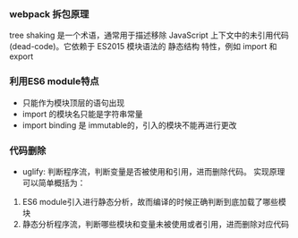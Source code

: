### webpack 拆包原理
tree shaking 是一个术语，通常用于描述移除 JavaScript 上下文中的未引用代码(dead-code)。它依赖于 ES2015 模块语法的 静态结构 特性，例如 import 和 export


### 利用ES6 module特点
- 只能作为模块顶层的语句出现
- import 的模块名只能是字符串常量
- import binding 是 immutable的，引入的模块不能再进行更改

### 代码删除
- uglify: 判断程序流，判断变量是否被使用和引用，进而删除代码。
实现原理可以简单概括为：
1. ES6 module引入进行静态分析，故而编译的时候正确判断到底加载了哪些模块
2. 静态分析程序流，判断哪些模块和变量未被使用或者引用，进而删除对应代码



